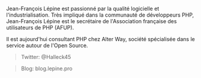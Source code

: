Jean-François Lépine est passionné par la qualité logicielle et l'industrialisation. 
Très impliqué dans la communauté de développeurs PHP, Jean-François Lépine est le 
secrétaire de l'Association française des utilisateurs de PHP (AFUP).

Il est aujourd'hui consultant PHP chez Alter Way, société spécialisée dans 
le service autour de l'Open Source.

> Twitter: @Halleck45

> Blog: blog.lepine.pro